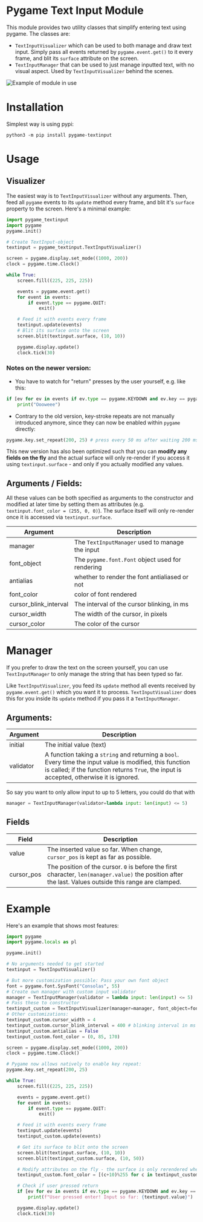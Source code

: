 # Pygame Text Input Module

This module provides two utility classes that simplify entering text using pygame. The classes are:
* `TextInputVisualizer` which can be used to both manage and draw text input. Simply pass all events returned by `pygame.event.get()` to it every frame, and blit its `surface` attribute on the screen.
*  `TextInputManager` that can be used to just manage inputted text, with no visual aspect. Used by `TextInputVisualizer` behind the scenes.



![Example of module in use](https://i.imgur.com/h7a64Y2.gif)

# Installation

Simplest way is using pypi:

```
python3 -m pip install pygame-textinput
```

# Usage

## Visualizer

The easiest way is to `TextInputVisualizer` without any arguments. Then, feed all `pygame` events to its `update` method every frame, and blit it's `surface` property to the screen. Here's a minimal example:



```python
import pygame_textinput
import pygame
pygame.init()

# Create TextInput-object
textinput = pygame_textinput.TextInputVisualizer()

screen = pygame.display.set_mode((1000, 200))
clock = pygame.time.Clock()

while True:
    screen.fill((225, 225, 225))

    events = pygame.event.get()
    for event in events:
        if event.type == pygame.QUIT:
            exit()

    # Feed it with events every frame
    textinput.update(events)
    # Blit its surface onto the screen
    screen.blit(textinput.surface, (10, 10))

    pygame.display.update()
    clock.tick(30)
```
### Notes on the newer version:
* You have to watch for "return" presses by the user yourself, e.g. like this:

```python
if [ev for ev in events if ev.type == pygame.KEYDOWN and ev.key == pygame.K_RETURN]:
    print("Oooweee")
```

* Contrary to the old version, key-stroke repeats are not manually introduced anymore, since they can now be enabled within `pygame` directly:

```python
pygame.key.set_repeat(200, 25) # press every 50 ms after waiting 200 ms
```


This new version has also been optimized such that you can **modify any fields on the fly** and the actual surface will only re-render if you access it using `textinput.surface` - and only if you actually modified any values.


## Arguments / Fields:
All these values can be both specified as arguments to the constructor and modified at later time by setting them as attributes (e.g. `textinput.font_color = (255, 0, 0)`). The surface itself will only re-render once it is accessed via `textinput.surface`. 

Argument | Description
---|---
manager | The `TextInputManager` used to manage the input
font_object | The `pygame.font.Font` object used for rendering
antialias |  whether to render the font antialiased or not
font_color | color of font rendered
cursor_blink_interval | The interval of the cursor blinking, in ms
cursor_width | The width of the cursor, in pixels
cursor_color | The color of the cursor

# Manager

If you prefer to draw the text on the screen yourself, you can use `TextInputManager` to only manage the string that has been typed so far.

Like `TextInputVisualizer`, you feed its `update` method all events received by `pygame.event.get()` which you want it to process. `TextInputVisualizer` does this for you inside its `update` method if you pass it a `TextInputManager`.

## Arguments:
Argument | Description
---|---
initial | The initial value (text)
validator | A function taking a `string` and returning a `bool`. Every time the input value is modified, this function is called; if the function returns `True`, the input is accepted, otherwise it is ignored.

So say you want to only allow input to up to 5 letters, you could do that with

```python
manager = TextInputManager(validator=lambda input: len(input) <= 5)
```

## Fields
Field | Description
---|---
value | The inserted value so far. When change, `cursor_pos` is kept as far as possible.
cursor_pos | The position of the cursor. `0` is before the first character, `len(manager.value)` the position after the last. Values outside this range are clamped.


# Example

Here's an example that shows most features:

```python
import pygame
import pygame.locals as pl

pygame.init()

# No arguments needed to get started
textinput = TextInputVisualizer()

# But more customization possible: Pass your own font object
font = pygame.font.SysFont("Consolas", 55)
# Create own manager with custom input validator
manager = TextInputManager(validator = lambda input: len(input) <= 5)
# Pass these to constructor
textinput_custom = TextInputVisualizer(manager=manager, font_object=font)
# Other customizations:
textinput_custom.cursor_width = 4
textinput_custom.cursor_blink_interval = 400 # blinking interval in ms
textinput_custom.antialias = False
textinput_custom.font_color = (0, 85, 170)

screen = pygame.display.set_mode((1000, 200))
clock = pygame.time.Clock()

# Pygame now allows natively to enable key repeat:
pygame.key.set_repeat(200, 25)

while True:
    screen.fill((225, 225, 225))

    events = pygame.event.get()
    for event in events:
        if event.type == pygame.QUIT:
            exit()

    # Feed it with events every frame
    textinput.update(events)
    textinput_custom.update(events)

    # Get its surface to blit onto the screen
    screen.blit(textinput.surface, (10, 10))
    screen.blit(textinput_custom.surface, (10, 50))

    # Modify attributes on the fly - the surface is only rerendered when .surface is accessed & if values changed
    textinput_custom.font_color = [(c+10)%255 for c in textinput_custom.font_color]

    # Check if user pressed return
    if [ev for ev in events if ev.type == pygame.KEYDOWN and ev.key == pygame.K_RETURN]:
        print(f"User pressed enter! Input so far: {textinput.value}")

    pygame.display.update()
    clock.tick(30)

```
